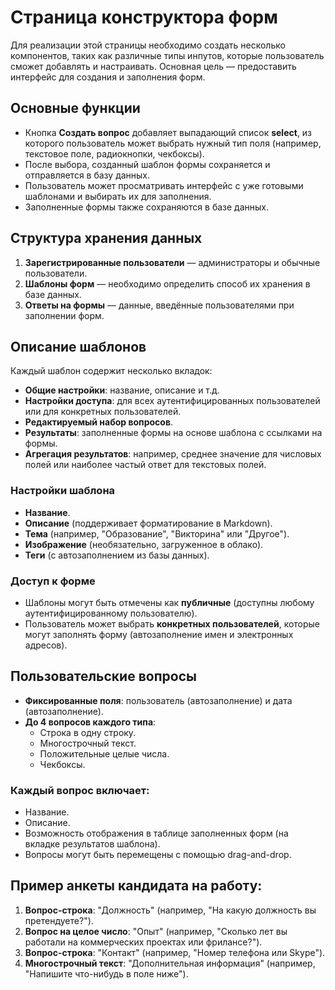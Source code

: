 # Страница конструктора форм

Для реализации этой страницы необходимо создать несколько компонентов, таких как различные типы инпутов, которые пользователь сможет добавлять и настраивать. Основная цель — предоставить интерфейс для создания и заполнения форм.

## Основные функции

- Кнопка **Создать вопрос** добавляет выпадающий список **select**, из которого пользователь может выбрать нужный тип поля (например, текстовое поле, радиокнопки, чекбоксы).
- После выбора, созданный шаблон формы сохраняется и отправляется в базу данных.
- Пользователь может просматривать интерфейс с уже готовыми шаблонами и выбирать их для заполнения.
- Заполненные формы также сохраняются в базе данных.

## Структура хранения данных

1. **Зарегистрированные пользователи** — администраторы и обычные пользователи.
2. **Шаблоны форм** — необходимо определить способ их хранения в базе данных.
3. **Ответы на формы** — данные, введённые пользователями при заполнении форм.

## Описание шаблонов

Каждый шаблон содержит несколько вкладок:

- **Общие настройки**: название, описание и т.д.
- **Настройки доступа**: для всех аутентифицированных пользователей или для конкретных пользователей.
- **Редактируемый набор вопросов**.
- **Результаты**: заполненные формы на основе шаблона с ссылками на формы.
- **Агрегация результатов**: например, среднее значение для числовых полей или наиболее частый ответ для текстовых полей.

### Настройки шаблона

- **Название**.
- **Описание** (поддерживает форматирование в Markdown).
- **Тема** (например, "Образование", "Викторина" или "Другое").
- **Изображение** (необязательно, загруженное в облако).
- **Теги** (с автозаполнением из базы данных).

### Доступ к форме

- Шаблоны могут быть отмечены как **публичные** (доступны любому аутентифицированному пользователю).
- Пользователь может выбрать **конкретных пользователей**, которые могут заполнять форму (автозаполнение имен и электронных адресов).

## Пользовательские вопросы

- **Фиксированные поля**: пользователь (автозаполнение) и дата (автозаполнение).
- **До 4 вопросов каждого типа**:
  - Строка в одну строку.
  - Многострочный текст.
  - Положительные целые числа.
  - Чекбоксы.

### Каждый вопрос включает:

- Название.
- Описание.
- Возможность отображения в таблице заполненных форм (на вкладке результатов шаблона).
- Вопросы могут быть перемещены с помощью drag-and-drop.

## Пример анкеты кандидата на работу:

1. **Вопрос-строка**: "Должность" (например, "На какую должность вы претендуете?").
2. **Вопрос на целое число**: "Опыт" (например, "Сколько лет вы работали на коммерческих проектах или фрилансе?").
3. **Вопрос-строка**: "Контакт" (например, "Номер телефона или Skype").
4. **Многострочный текст**: "Дополнительная информация" (например, "Напишите что-нибудь в поле ниже").
